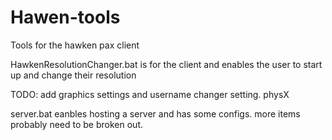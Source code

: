# Hawen-tools
Tools for the hawken pax client

HawkenResolutionChanger.bat
is for the client and enables the user to start up and change their resolution

TODO: add graphics settings and username changer setting. physX

server.bat
eanbles hosting a server and has some configs. more items probably need to be broken out. 
